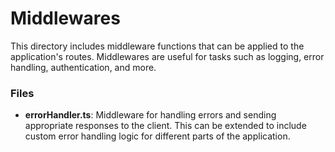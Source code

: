 # Middlewares

This directory includes middleware functions that can be applied to the application's routes. Middlewares are useful for tasks such as logging, error handling, authentication, and more.

### Files
- **errorHandler.ts**: Middleware for handling errors and sending appropriate responses to the client. This can be extended to include custom error handling logic for different parts of the application.
